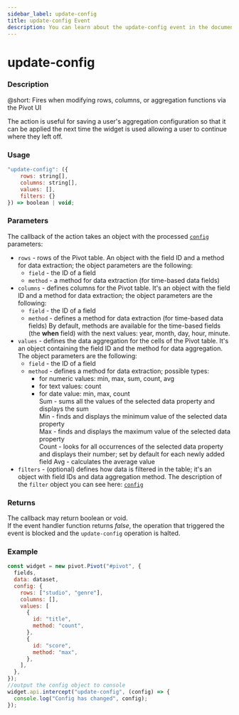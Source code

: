 ```yaml
---
sidebar_label: update-config
title: update-config Event
description: You can learn about the update-config event in the documentation of the DHTMLX JavaScript Pivot library. Browse developer guides and API reference, try out code examples and live demos, and download a free 30-day evaluation version of DHTMLX Pivot.
---
```


# update-config

### Description

@short: Fires when modifying rows, columns, or aggregation functions via the Pivot UI 

The action is useful for saving a user's aggregation configuration so that it can be applied the next time the widget is used allowing a user to continue where they left off. 

### Usage

~~~jsx {}
"update-config": ({
    rows: string[],
    columns: string[],
    values: [],
    filters: {}
}) => boolean | void;
~~~

### Parameters

The callback of the action takes an object with the processed [`config`](/api/properties/config) parameters: 

- `rows` - rows of the Pivot table. An object with the field ID and a method for data extraction; the object parameters are the following:
  - `field` - the ID of a field
  - `method` - a method for data extraction (for time-based data fields)
- `columns` - defines columns for the Pivot table. It's an object with the field ID and a method for data extraction; the object parameters are the following:
  - `field` - the ID of a field
  - `method` - defines a method for data extraction (for time-based data fields)
  By default, methods are available for the time-based fields (the **when** field) with the next values: year, month, day, hour, minute.
- `values` - defines the data aggregation for the cells of the Pivot table. It's an object containing the field ID and the method for data aggregation. The object parameters are the following:
  - `field` - the ID of a field
  - `method` - defines a method for data extraction; possible types:
      - for numeric values: min, max, sum, count, avg
      - for text values: count
      - for date value: min, max, count  
	  Sum - sums all the values of the selected data property and displays the sum  
		Min - finds and displays the minimum value of the selected data property  
		Max - finds and displays the maximum value of the selected data property  
		Count - looks for all occurrences of the selected data property and displays their number; set by default for each newly added field
    Avg - calculates the average value
- `filters` - (optional) defines how data is filtered in the table; it's an object with field IDs and data aggregation method. The description of the `filter` object you can see here: [`config`](/api/config/config-property)

### Returns

The callback may return boolean or void.  
If the event handler function returns *false*, the operation that triggered the event is blocked and the `update-config` operation is halted.

### Example

~~~jsx {19-22}
const widget = new pivot.Pivot("#pivot", {
  fields,
  data: dataset,
  config: {
    rows: ["studio", "genre"],
    columns: [],
    values: [
      {
        id: "title",
        method: "count",
      },
      {
        id: "score",
        method: "max",
      },
    ],
  },
});
//output the config object to console
widget.api.intercept("update-config", (config) => {
  console.log("Config has changed", config);
});
~~~
